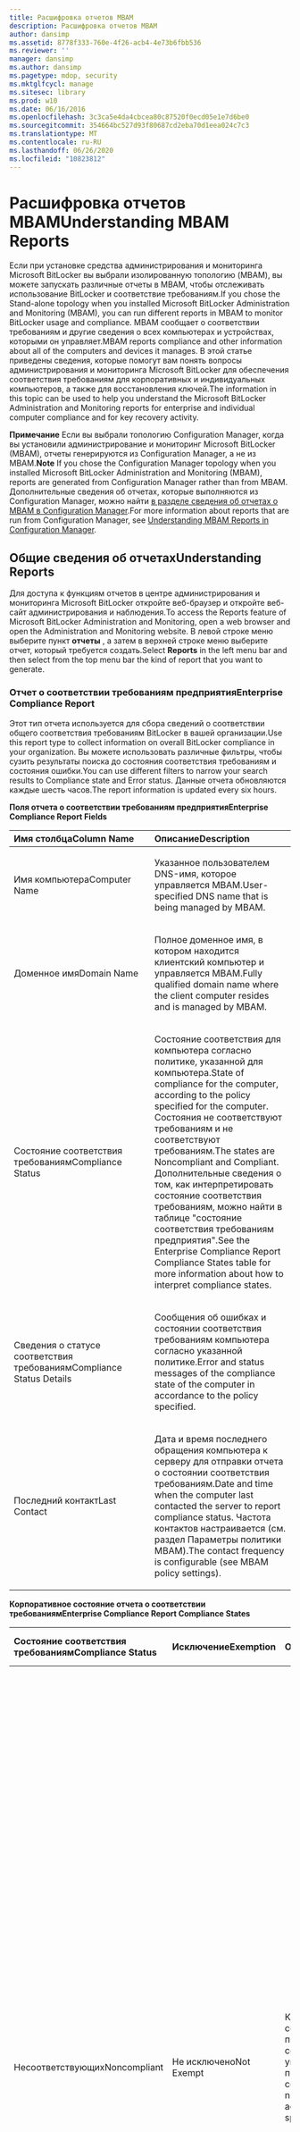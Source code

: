```yaml
---
title: Расшифровка отчетов MBAM
description: Расшифровка отчетов MBAM
author: dansimp
ms.assetid: 8778f333-760e-4f26-acb4-4e73b6fbb536
ms.reviewer: ''
manager: dansimp
ms.author: dansimp
ms.pagetype: mdop, security
ms.mktglfcycl: manage
ms.sitesec: library
ms.prod: w10
ms.date: 06/16/2016
ms.openlocfilehash: 3c3ca5e4da4cbcea80c87520f0ecd05e1e7d6be0
ms.sourcegitcommit: 354664bc527d93f80687cd2eba70d1eea024c7c3
ms.translationtype: MT
ms.contentlocale: ru-RU
ms.lasthandoff: 06/26/2020
ms.locfileid: "10823812"
---
```

# <span data-ttu-id="f444b-103">Расшифровка отчетов MBAM</span><span class="sxs-lookup"><span data-stu-id="f444b-103">Understanding MBAM Reports</span></span>


<span data-ttu-id="f444b-104">Если при установке средства администрирования и мониторинга Microsoft BitLocker вы выбрали изолированную топологию (MBAM), вы можете запускать различные отчеты в MBAM, чтобы отслеживать использование BitLocker и соответствие требованиям.</span><span class="sxs-lookup"><span data-stu-id="f444b-104">If you chose the Stand-alone topology when you installed Microsoft BitLocker Administration and Monitoring (MBAM), you can run different reports in MBAM to monitor BitLocker usage and compliance.</span></span> <span data-ttu-id="f444b-105">MBAM сообщает о соответствии требованиям и другие сведения о всех компьютерах и устройствах, которыми он управляет.</span><span class="sxs-lookup"><span data-stu-id="f444b-105">MBAM reports compliance and other information about all of the computers and devices it manages.</span></span> <span data-ttu-id="f444b-106">В этой статье приведены сведения, которые помогут вам понять вопросы администрирования и мониторинга Microsoft BitLocker для обеспечения соответствия требованиям для корпоративных и индивидуальных компьютеров, а также для восстановления ключей.</span><span class="sxs-lookup"><span data-stu-id="f444b-106">The information in this topic can be used to help you understand the Microsoft BitLocker Administration and Monitoring reports for enterprise and individual computer compliance and for key recovery activity.</span></span>

<span data-ttu-id="f444b-107">**Примечание**  Если вы выбрали топологию Configuration Manager, когда вы установили администрирование и мониторинг Microsoft BitLocker (MBAM), отчеты генерируются из Configuration Manager, а не из MBAM.</span><span class="sxs-lookup"><span data-stu-id="f444b-107">**Note** If you chose the Configuration Manager topology when you installed Microsoft BitLocker Administration and Monitoring (MBAM), reports are generated from Configuration Manager rather than from MBAM.</span></span> <span data-ttu-id="f444b-108">Дополнительные сведения об отчетах, которые выполняются из Configuration Manager, можно найти [в разделе сведения об отчетах о MBAM в Configuration Manager](understanding-mbam-reports-in-configuration-manager.md).</span><span class="sxs-lookup"><span data-stu-id="f444b-108">For more information about reports that are run from Configuration Manager, see [Understanding MBAM Reports in Configuration Manager](understanding-mbam-reports-in-configuration-manager.md).</span></span>

 

## <span data-ttu-id="f444b-109">Общие сведения об отчетах</span><span class="sxs-lookup"><span data-stu-id="f444b-109">Understanding Reports</span></span>


<span data-ttu-id="f444b-110">Для доступа к функциям отчетов в центре администрирования и мониторинга Microsoft BitLocker откройте веб-браузер и откройте веб-сайт администрирования и наблюдения.</span><span class="sxs-lookup"><span data-stu-id="f444b-110">To access the Reports feature of Microsoft BitLocker Administration and Monitoring, open a web browser and open the Administration and Monitoring website.</span></span> <span data-ttu-id="f444b-111">В левой строке меню выберите пункт **отчеты** , а затем в верхней строке меню выберите отчет, который требуется создать.</span><span class="sxs-lookup"><span data-stu-id="f444b-111">Select **Reports** in the left menu bar and then select from the top menu bar the kind of report that you want to generate.</span></span>

### <span data-ttu-id="f444b-112">Отчет о соответствии требованиям предприятия</span><span class="sxs-lookup"><span data-stu-id="f444b-112">Enterprise Compliance Report</span></span>

<span data-ttu-id="f444b-113">Этот тип отчета используется для сбора сведений о соответствии общего соответствия требованиям BitLocker в вашей организации.</span><span class="sxs-lookup"><span data-stu-id="f444b-113">Use this report type to collect information on overall BitLocker compliance in your organization.</span></span> <span data-ttu-id="f444b-114">Вы можете использовать различные фильтры, чтобы сузить результаты поиска до состояния соответствия требованиям и состояния ошибки.</span><span class="sxs-lookup"><span data-stu-id="f444b-114">You can use different filters to narrow your search results to Compliance state and Error status.</span></span> <span data-ttu-id="f444b-115">Данные отчета обновляются каждые шесть часов.</span><span class="sxs-lookup"><span data-stu-id="f444b-115">The report information is updated every six hours.</span></span>

**<span data-ttu-id="f444b-116">Поля отчета о соответствии требованиям предприятия</span><span class="sxs-lookup"><span data-stu-id="f444b-116">Enterprise Compliance Report Fields</span></span>**

<table>
<colgroup>
<col width="50%" />
<col width="50%" />
</colgroup>
<thead>
<tr class="header">
<th align="left"><span data-ttu-id="f444b-117">Имя столбца</span><span class="sxs-lookup"><span data-stu-id="f444b-117">Column Name</span></span></th>
<th align="left"><span data-ttu-id="f444b-118">Описание</span><span class="sxs-lookup"><span data-stu-id="f444b-118">Description</span></span></th>
</tr>
</thead>
<tbody>
<tr class="odd">
<td align="left"><p><span data-ttu-id="f444b-119">Имя компьютера</span><span class="sxs-lookup"><span data-stu-id="f444b-119">Computer Name</span></span></p></td>
<td align="left"><p><span data-ttu-id="f444b-120">Указанное пользователем DNS-имя, которое управляется MBAM.</span><span class="sxs-lookup"><span data-stu-id="f444b-120">User-specified DNS name that is being managed by MBAM.</span></span></p></td>
</tr>
<tr class="even">
<td align="left"><p><span data-ttu-id="f444b-121">Доменное имя</span><span class="sxs-lookup"><span data-stu-id="f444b-121">Domain Name</span></span></p></td>
<td align="left"><p><span data-ttu-id="f444b-122">Полное доменное имя, в котором находится клиентский компьютер и управляется MBAM.</span><span class="sxs-lookup"><span data-stu-id="f444b-122">Fully qualified domain name where the client computer resides and is managed by MBAM.</span></span></p></td>
</tr>
<tr class="odd">
<td align="left"><p><span data-ttu-id="f444b-123">Состояние соответствия требованиям</span><span class="sxs-lookup"><span data-stu-id="f444b-123">Compliance Status</span></span></p></td>
<td align="left"><p><span data-ttu-id="f444b-124">Состояние соответствия для компьютера согласно политике, указанной для компьютера.</span><span class="sxs-lookup"><span data-stu-id="f444b-124">State of compliance for the computer, according to the policy specified for the computer.</span></span> <span data-ttu-id="f444b-125">Состояния не соответствуют требованиям и не соответствуют требованиям.</span><span class="sxs-lookup"><span data-stu-id="f444b-125">The states are Noncompliant and Compliant.</span></span> <span data-ttu-id="f444b-126">Дополнительные сведения о том, как интерпретировать состояние соответствия требованиям, можно найти в таблице "состояние соответствия требованиям предприятия".</span><span class="sxs-lookup"><span data-stu-id="f444b-126">See the Enterprise Compliance Report Compliance States table for more information about how to interpret compliance states.</span></span></p></td>
</tr>
<tr class="even">
<td align="left"><p><span data-ttu-id="f444b-127">Сведения о статусе соответствия требованиям</span><span class="sxs-lookup"><span data-stu-id="f444b-127">Compliance Status Details</span></span></p></td>
<td align="left"><p><span data-ttu-id="f444b-128">Сообщения об ошибках и состоянии соответствия требованиям компьютера согласно указанной политике.</span><span class="sxs-lookup"><span data-stu-id="f444b-128">Error and status messages of the compliance state of the computer in accordance to the policy specified.</span></span></p></td>
</tr>
<tr class="odd">
<td align="left"><p><span data-ttu-id="f444b-129">Последний контакт</span><span class="sxs-lookup"><span data-stu-id="f444b-129">Last Contact</span></span></p></td>
<td align="left"><p><span data-ttu-id="f444b-130">Дата и время последнего обращения компьютера к серверу для отправки отчета о состоянии соответствия требованиям.</span><span class="sxs-lookup"><span data-stu-id="f444b-130">Date and time when the computer last contacted the server to report compliance status.</span></span> <span data-ttu-id="f444b-131">Частота контактов настраивается (см. раздел Параметры политики MBAM).</span><span class="sxs-lookup"><span data-stu-id="f444b-131">The contact frequency is configurable (see MBAM policy settings).</span></span></p></td>
</tr>
</tbody>
</table>

 

**<span data-ttu-id="f444b-132">Корпоративное состояние отчета о соответствии требованиям</span><span class="sxs-lookup"><span data-stu-id="f444b-132">Enterprise Compliance Report Compliance States</span></span>**

<table>
<colgroup>
<col width="25%" />
<col width="25%" />
<col width="25%" />
<col width="25%" />
</colgroup>
<thead>
<tr class="header">
<th align="left"><span data-ttu-id="f444b-133">Состояние соответствия требованиям</span><span class="sxs-lookup"><span data-stu-id="f444b-133">Compliance Status</span></span></th>
<th align="left"><span data-ttu-id="f444b-134">Исключение</span><span class="sxs-lookup"><span data-stu-id="f444b-134">Exemption</span></span></th>
<th align="left"><span data-ttu-id="f444b-135">Описание</span><span class="sxs-lookup"><span data-stu-id="f444b-135">Description</span></span></th>
<th align="left"><span data-ttu-id="f444b-136">Действие пользователя</span><span class="sxs-lookup"><span data-stu-id="f444b-136">User Action</span></span></th>
</tr>
</thead>
<tbody>
<tr class="odd">
<td align="left"><p><span data-ttu-id="f444b-137">Несоответствующих</span><span class="sxs-lookup"><span data-stu-id="f444b-137">Noncompliant</span></span></p></td>
<td align="left"><p><span data-ttu-id="f444b-138">Не исключено</span><span class="sxs-lookup"><span data-stu-id="f444b-138">Not Exempt</span></span></p></td>
<td align="left"><p><span data-ttu-id="f444b-139">Компьютер не соответствует политике в соответствии с указанной политикой.</span><span class="sxs-lookup"><span data-stu-id="f444b-139">The computer is noncompliant, according to the specified policy.</span></span></p></td>
<td align="left"><p><span data-ttu-id="f444b-140">Разверните данные отчета о соответствии компьютера, щелкнув <strong> имя компьютера </strong> и определите, соответствует ли состояние каждого диска указанной политике.</span><span class="sxs-lookup"><span data-stu-id="f444b-140">Expand the Computer Compliance Report details by clicking <strong>Computer Name</strong>, and determine whether the state of each drive complies with the specified policy.</span></span> <span data-ttu-id="f444b-141">Если состояние шифрования указывает на то, что компьютер не зашифрован, возможно, выполняется шифрование или на компьютере возникла ошибка.</span><span class="sxs-lookup"><span data-stu-id="f444b-141">If the encryption state indicates that the computer is not encrypted, encryption may be in process, or there is an error on the computer.</span></span> <span data-ttu-id="f444b-142">Если ошибка не возникает, вероятная причина заключается в том, что компьютер по-прежнему находится в процессе подключения или установки состояния шифрования.</span><span class="sxs-lookup"><span data-stu-id="f444b-142">If there is no error, the likely cause is that the computer is still in the process of connecting or establishing the encryption status.</span></span> <span data-ttu-id="f444b-143">Чтобы определить, изменилось ли состояние, вернитесь позже.</span><span class="sxs-lookup"><span data-stu-id="f444b-143">Check back later to determine if the state changes.</span></span></p></td>
</tr>
<tr class="even">
<td align="left"><p><span data-ttu-id="f444b-144">SDMI</span><span class="sxs-lookup"><span data-stu-id="f444b-144">Compliant</span></span></p></td>
<td align="left"><p><span data-ttu-id="f444b-145">Не исключено</span><span class="sxs-lookup"><span data-stu-id="f444b-145">Not Exempt</span></span></p></td>
<td align="left"><p><span data-ttu-id="f444b-146">В соответствии с указанной политикой компьютер соответствует требованиям.</span><span class="sxs-lookup"><span data-stu-id="f444b-146">The computer is compliant, according to the specified policy.</span></span></p></td>
<td align="left"><p><span data-ttu-id="f444b-147">Никаких действий не требуется; состояние компьютера можно подтвердить, просмотрев отчет о соответствии компьютера требованиям.</span><span class="sxs-lookup"><span data-stu-id="f444b-147">No action needed; the state of the computer can be confirmed by viewing the Computer Compliance Report.</span></span></p></td>
</tr>
</tbody>
</table>

 

### <span data-ttu-id="f444b-148">Отчет о соответствии компьютера</span><span class="sxs-lookup"><span data-stu-id="f444b-148">Computer Compliance Report</span></span>

<span data-ttu-id="f444b-149">Этот тип отчета используется для сбора сведений, относящихся к компьютеру или пользователю.</span><span class="sxs-lookup"><span data-stu-id="f444b-149">Use this report type to collect information that is specific to a computer or user.</span></span>

<span data-ttu-id="f444b-150">Этот отчет можно просмотреть, щелкнув имя компьютера в отчете о соответствии требованиям предприятия или введя имя компьютера в отчете соответствие требованиям к компьютеру.</span><span class="sxs-lookup"><span data-stu-id="f444b-150">This report can be viewed by clicking the computer name in the Enterprise Compliance Report, or by typing the computer name in the Computer Compliance Report.</span></span> <span data-ttu-id="f444b-151">Отчет о соответствии компьютера содержит подробные сведения о шифровании каждого диска (операционной системы и фиксированных дисков с данными) на компьютере, а также сведения о политике, применяемой к каждому типу дисков на компьютере.</span><span class="sxs-lookup"><span data-stu-id="f444b-151">The Computer Compliance Report provides detailed encryption information about each drive (operating system and fixed data drives) on a computer, and also an indication of the policy that is applied to each drive type on the computer.</span></span> <span data-ttu-id="f444b-152">Чтобы просмотреть сведения о каждом диске, разверните элемент имя компьютера.</span><span class="sxs-lookup"><span data-stu-id="f444b-152">To view the details of each drive, expand the Computer Name entry.</span></span>

<span data-ttu-id="f444b-153">**Примечание**  Состояние шифрования тома съемных данных не будет отображаться в отчете.</span><span class="sxs-lookup"><span data-stu-id="f444b-153">**Note** Removable Data Volume encryption status will not be shown in the report.</span></span>

 

**<span data-ttu-id="f444b-154">Поля отчета о соответствии компьютера</span><span class="sxs-lookup"><span data-stu-id="f444b-154">Computer Compliance Report Fields</span></span>**

<table>
<colgroup>
<col width="50%" />
<col width="50%" />
</colgroup>
<thead>
<tr class="header">
<th align="left"><span data-ttu-id="f444b-155">Имя столбца</span><span class="sxs-lookup"><span data-stu-id="f444b-155">Column Name</span></span></th>
<th align="left"><span data-ttu-id="f444b-156">Описание</span><span class="sxs-lookup"><span data-stu-id="f444b-156">Description</span></span></th>
</tr>
</thead>
<tbody>
<tr class="odd">
<td align="left"><p><span data-ttu-id="f444b-157">Имя компьютера</span><span class="sxs-lookup"><span data-stu-id="f444b-157">Computer Name</span></span></p></td>
<td align="left"><p><span data-ttu-id="f444b-158">Указанное пользователем DNS-имя компьютера, которое управляется MBAM.</span><span class="sxs-lookup"><span data-stu-id="f444b-158">User-specified DNS computer name that is being managed by MBAM.</span></span></p></td>
</tr>
<tr class="even">
<td align="left"><p><span data-ttu-id="f444b-159">Доменное имя</span><span class="sxs-lookup"><span data-stu-id="f444b-159">Domain Name</span></span></p></td>
<td align="left"><p><span data-ttu-id="f444b-160">Полное доменное имя, в котором находится клиентский компьютер и управляется MBAM.</span><span class="sxs-lookup"><span data-stu-id="f444b-160">Fully qualified domain name, where the client computer resides and is managed by MBAM.</span></span></p></td>
</tr>
<tr class="odd">
<td align="left"><p><span data-ttu-id="f444b-161">Тип компьютера</span><span class="sxs-lookup"><span data-stu-id="f444b-161">Computer Type</span></span></p></td>
<td align="left"><p><span data-ttu-id="f444b-162">Тип компьютера.</span><span class="sxs-lookup"><span data-stu-id="f444b-162">Type of computer.</span></span> <span data-ttu-id="f444b-163">Допустимые типы не являются переносимыми и переносимыми.</span><span class="sxs-lookup"><span data-stu-id="f444b-163">Valid types are non-Portable and Portable.</span></span></p></td>
</tr>
<tr class="even">
<td align="left"><p><span data-ttu-id="f444b-164">Операционная система</span><span class="sxs-lookup"><span data-stu-id="f444b-164">Operating System</span></span></p></td>
<td align="left"><p><span data-ttu-id="f444b-165">Тип операционной системы находится на клиентском компьютере с управляемым MBAM.</span><span class="sxs-lookup"><span data-stu-id="f444b-165">Operating system type found on the MBAM-managed client computer.</span></span></p></td>
</tr>
<tr class="odd">
<td align="left"><p><span data-ttu-id="f444b-166">Состояние соответствия требованиям</span><span class="sxs-lookup"><span data-stu-id="f444b-166">Compliance Status</span></span></p></td>
<td align="left"><p><span data-ttu-id="f444b-167">Общее состояние соответствия требованиям компьютера, управляемого с помощью MBAM.</span><span class="sxs-lookup"><span data-stu-id="f444b-167">Overall compliance status of the computer managed by MBAM.</span></span> <span data-ttu-id="f444b-168">Допустимые состояния соответствуют требованиям и не соответствуют требованиям.</span><span class="sxs-lookup"><span data-stu-id="f444b-168">Valid states are Compliant and Noncompliant.</span></span> <span data-ttu-id="f444b-169">Обратите внимание, что состояние соответствия для каждого устройства (в приведенной ниже таблице) может указывать на разные состояния соответствия требованиям.</span><span class="sxs-lookup"><span data-stu-id="f444b-169">Notice that the compliance status per drive (see the following table) may indicate different compliance states.</span></span> <span data-ttu-id="f444b-170">Однако это поле представляет это состояние соответствия согласно указанной политике.</span><span class="sxs-lookup"><span data-stu-id="f444b-170">However, this field represents that compliance state, according to the specified policy.</span></span></p></td>
</tr>
<tr class="even">
<td align="left"><p><span data-ttu-id="f444b-171">Стойкость шифра политики</span><span class="sxs-lookup"><span data-stu-id="f444b-171">Policy Cipher Strength</span></span></p></td>
<td align="left"><p><span data-ttu-id="f444b-172">Стойкость шифра, выбранная администратором во время MBAM политики (например, 128-bit с диффузором).</span><span class="sxs-lookup"><span data-stu-id="f444b-172">Cipher strength selected by the administrator during MBAM policy specification (for example, 128-bit with Diffuser).</span></span></p></td>
</tr>
<tr class="odd">
<td align="left"><p><span data-ttu-id="f444b-173">Диск с операционной системой политики</span><span class="sxs-lookup"><span data-stu-id="f444b-173">Policy Operating System Drive</span></span></p></td>
<td align="left"><p><span data-ttu-id="f444b-174">Указывает, требуется ли шифрование для операционной системы, и отображается соответствующий тип предохранителя.</span><span class="sxs-lookup"><span data-stu-id="f444b-174">Indicates if encryption is required for the operating system and shows the appropriate protector type.</span></span></p></td>
</tr>
<tr class="even">
<td align="left"><p><span data-ttu-id="f444b-175">Политика — фиксированный диск с данными</span><span class="sxs-lookup"><span data-stu-id="f444b-175">Policy-Fixed Data Drive</span></span></p></td>
<td align="left"><p><span data-ttu-id="f444b-176">Указывает, требуется ли шифрование для фиксированного диска с данными.</span><span class="sxs-lookup"><span data-stu-id="f444b-176">Indicates if encryption is required for the fixed data drive.</span></span></p></td>
</tr>
<tr class="odd">
<td align="left"><p><span data-ttu-id="f444b-177">Съемный диск с данными политики</span><span class="sxs-lookup"><span data-stu-id="f444b-177">Policy Removable Data Drive</span></span></p></td>
<td align="left"><p><span data-ttu-id="f444b-178">Указывает, требуется ли шифрование для съемного диска.</span><span class="sxs-lookup"><span data-stu-id="f444b-178">Indicates if encryption is required for the removable drive.</span></span></p></td>
</tr>
<tr class="even">
<td align="left"><p><span data-ttu-id="f444b-179">Пользователи устройств</span><span class="sxs-lookup"><span data-stu-id="f444b-179">Device Users</span></span></p></td>
<td align="left"><p><span data-ttu-id="f444b-180">Известные пользователи на компьютере, управляемом с помощью MBAM.</span><span class="sxs-lookup"><span data-stu-id="f444b-180">Known users on the computer that is being managed by MBAM.</span></span></p></td>
</tr>
<tr class="odd">
<td align="left"><p><span data-ttu-id="f444b-181">Изготовитель</span><span class="sxs-lookup"><span data-stu-id="f444b-181">Manufacturer</span></span></p></td>
<td align="left"><p><span data-ttu-id="f444b-182">Название изготовителя компьютера, которое отображается в BIOS компьютера.</span><span class="sxs-lookup"><span data-stu-id="f444b-182">Computer manufacturer name, as it appears in the computer BIOS.</span></span></p></td>
</tr>
<tr class="even">
<td align="left"><p><span data-ttu-id="f444b-183">Модель</span><span class="sxs-lookup"><span data-stu-id="f444b-183">Model</span></span></p></td>
<td align="left"><p><span data-ttu-id="f444b-184">Название модели изготовителя компьютера, как оно отображается в BIOS компьютера.</span><span class="sxs-lookup"><span data-stu-id="f444b-184">Computer manufacturer model name, as it appears in the computer BIOS.</span></span></p></td>
</tr>
<tr class="odd">
<td align="left"><p><span data-ttu-id="f444b-185">Сведения о статусе соответствия требованиям</span><span class="sxs-lookup"><span data-stu-id="f444b-185">Compliance Status Details</span></span></p></td>
<td align="left"><p><span data-ttu-id="f444b-186">Сообщения об ошибках и состоянии соответствия требованиям компьютера в соответствии с указанной политикой.</span><span class="sxs-lookup"><span data-stu-id="f444b-186">Error and status messages of the compliance state of the computer, in accordance with the specified policy.</span></span></p></td>
</tr>
<tr class="even">
<td align="left"><p><span data-ttu-id="f444b-187">Последний контакт</span><span class="sxs-lookup"><span data-stu-id="f444b-187">Last Contact</span></span></p></td>
<td align="left"><p><span data-ttu-id="f444b-188">Дата и время последнего обращения компьютера к серверу для отправки отчета о состоянии соответствия требованиям.</span><span class="sxs-lookup"><span data-stu-id="f444b-188">Date and time that the computer last contacted the server to report compliance status.</span></span> <span data-ttu-id="f444b-189">Частота контактов настраивается (см. раздел Параметры политики MBAM).</span><span class="sxs-lookup"><span data-stu-id="f444b-189">The contact frequency is configurable (see MBAM policy settings).</span></span></p></td>
</tr>
</tbody>
</table>

 

**<span data-ttu-id="f444b-190">Поля "диск" для отчета о соответствии компьютера</span><span class="sxs-lookup"><span data-stu-id="f444b-190">Computer Compliance Report Drive Fields</span></span>**

<table>
<colgroup>
<col width="50%" />
<col width="50%" />
</colgroup>
<thead>
<tr class="header">
<th align="left"><span data-ttu-id="f444b-191">Имя столбца</span><span class="sxs-lookup"><span data-stu-id="f444b-191">Column Name</span></span></th>
<th align="left"><span data-ttu-id="f444b-192">Описание</span><span class="sxs-lookup"><span data-stu-id="f444b-192">Description</span></span></th>
</tr>
</thead>
<tbody>
<tr class="odd">
<td align="left"><p><span data-ttu-id="f444b-193">Буква диска</span><span class="sxs-lookup"><span data-stu-id="f444b-193">Drive Letter</span></span></p></td>
<td align="left"><p><span data-ttu-id="f444b-194">Буква диска компьютера, назначенная пользователем на определенный диск.</span><span class="sxs-lookup"><span data-stu-id="f444b-194">Computer drive letter that was assigned to the particular drive by the user.</span></span></p></td>
</tr>
<tr class="even">
<td align="left"><p><span data-ttu-id="f444b-195">Тип диска</span><span class="sxs-lookup"><span data-stu-id="f444b-195">Drive Type</span></span></p></td>
<td align="left"><p><span data-ttu-id="f444b-196">Тип диска.</span><span class="sxs-lookup"><span data-stu-id="f444b-196">Type of drive.</span></span> <span data-ttu-id="f444b-197">Допустимые значения: диск операционной системы и фиксированный диск с данными.</span><span class="sxs-lookup"><span data-stu-id="f444b-197">Valid values are Operating System Drive and Fixed Data Drive.</span></span> <span data-ttu-id="f444b-198">Это физические диски, а не логические тома.</span><span class="sxs-lookup"><span data-stu-id="f444b-198">These are physical drives rather than logical volumes.</span></span></p></td>
</tr>
<tr class="odd">
<td align="left"><p><span data-ttu-id="f444b-199">Стойкость шифра</span><span class="sxs-lookup"><span data-stu-id="f444b-199">Cipher Strength</span></span></p></td>
<td align="left"><p><span data-ttu-id="f444b-200">Стойкость шифра, выбранная администратором в течение MBAM политики.</span><span class="sxs-lookup"><span data-stu-id="f444b-200">Cipher strength selected by the administrator during MBAM policy specification.</span></span></p></td>
</tr>
<tr class="even">
<td align="left"><p><span data-ttu-id="f444b-201">Тип предохранителя</span><span class="sxs-lookup"><span data-stu-id="f444b-201">Protector Type</span></span></p></td>
<td align="left"><p><span data-ttu-id="f444b-202">Тип предохранителя, выбранный с помощью политики, используемой для шифрования операционной системы или фиксированного объема данных.</span><span class="sxs-lookup"><span data-stu-id="f444b-202">Type of protector selected via the policy used to encrypt an operating system or fixed data volume.</span></span></p></td>
</tr>
<tr class="odd">
<td align="left"><p><span data-ttu-id="f444b-203">Состояние предохранителя</span><span class="sxs-lookup"><span data-stu-id="f444b-203">Protector State</span></span></p></td>
<td align="left"><p><span data-ttu-id="f444b-204">Указывает на то, что компьютер, управляемый MBAM, включил Тип предохранителя, указанный в политике.</span><span class="sxs-lookup"><span data-stu-id="f444b-204">Indicates that the computer being managed by MBAM has enabled the protector type that is specified in the policy.</span></span> <span data-ttu-id="f444b-205">Допустимые состояния: ON и OFF.</span><span class="sxs-lookup"><span data-stu-id="f444b-205">The valid states are ON or OFF.</span></span></p></td>
</tr>
<tr class="even">
<td align="left"><p><span data-ttu-id="f444b-206">Состояние шифрования</span><span class="sxs-lookup"><span data-stu-id="f444b-206">Encryption State</span></span></p></td>
<td align="left"><p><span data-ttu-id="f444b-207">Состояние шифрования диска.</span><span class="sxs-lookup"><span data-stu-id="f444b-207">Encryption state of the drive.</span></span> <span data-ttu-id="f444b-208">Допустимые состояния шифруются, а не шифруются и шифруются.</span><span class="sxs-lookup"><span data-stu-id="f444b-208">Valid states are Encrypted, Not Encrypted, and Encrypting.</span></span></p></td>
</tr>
<tr class="odd">
<td align="left"><p><span data-ttu-id="f444b-209">Состояние соответствия требованиям</span><span class="sxs-lookup"><span data-stu-id="f444b-209">Compliance Status</span></span></p></td>
<td align="left"><p><span data-ttu-id="f444b-210">Состояние, указывающее, соответствует ли диск требованиям политики.</span><span class="sxs-lookup"><span data-stu-id="f444b-210">State that indicates whether the drive is in accordance with the policy.</span></span> <span data-ttu-id="f444b-211">Состояния не соответствуют требованиям и не соответствуют требованиям.</span><span class="sxs-lookup"><span data-stu-id="f444b-211">States are Noncompliant and Compliant.</span></span></p></td>
</tr>
<tr class="even">
<td align="left"><p><span data-ttu-id="f444b-212">Сведения о статусе соответствия требованиям</span><span class="sxs-lookup"><span data-stu-id="f444b-212">Compliance Status Details</span></span></p></td>
<td align="left"><p><span data-ttu-id="f444b-213">Сообщения об ошибках и состоянии соответствия требованиям компьютера согласно указанной политике.</span><span class="sxs-lookup"><span data-stu-id="f444b-213">Error and status messages of the compliance state of the computer, according to the specified policy.</span></span></p></td>
</tr>
</tbody>
</table>

 

### <span data-ttu-id="f444b-214">Отчет об аудите восстановления</span><span class="sxs-lookup"><span data-stu-id="f444b-214">Recovery Audit Report</span></span>

<span data-ttu-id="f444b-215">Этот тип отчета используется для аудита пользователей, которые запросили доступ к ключам восстановления.</span><span class="sxs-lookup"><span data-stu-id="f444b-215">Use this report type to audit users who have requested access to recovery keys.</span></span> <span data-ttu-id="f444b-216">В отчете есть несколько фильтров, основанных на нужных критериях фильтрации.</span><span class="sxs-lookup"><span data-stu-id="f444b-216">The report offers several filters based on the desired filtering criteria.</span></span> <span data-ttu-id="f444b-217">Пользователи могут фильтровать данные определенного типа: либо пользователя в службе поддержки пользователей, либо конечных пользователей, будь это запрос неудачно или с указанием диапазона дат, в течение которого произошло получение.</span><span class="sxs-lookup"><span data-stu-id="f444b-217">Users can filter on a specific type of user, either a Help Desk user or an end user, whether the request failed or was successful, the specific type of key requested, and a date range during which the retrieval occurred.</span></span> <span data-ttu-id="f444b-218">Администратор может создавать контекстные отчеты на основе необходимых данных.</span><span class="sxs-lookup"><span data-stu-id="f444b-218">The administrator can produce contextual reports based on need.</span></span>

**<span data-ttu-id="f444b-219">Поля отчета аудита восстановления</span><span class="sxs-lookup"><span data-stu-id="f444b-219">Recovery Audit Report Fields</span></span>**

<table>
<colgroup>
<col width="50%" />
<col width="50%" />
</colgroup>
<thead>
<tr class="header">
<th align="left"><span data-ttu-id="f444b-220">Имя столбца</span><span class="sxs-lookup"><span data-stu-id="f444b-220">Column Name</span></span></th>
<th align="left"><span data-ttu-id="f444b-221">Описание</span><span class="sxs-lookup"><span data-stu-id="f444b-221">Description</span></span></th>
</tr>
</thead>
<tbody>
<tr class="odd">
<td align="left"><p><span data-ttu-id="f444b-222">Дата и время запроса</span><span class="sxs-lookup"><span data-stu-id="f444b-222">Request Date and Time</span></span></p></td>
<td align="left"><p><span data-ttu-id="f444b-223">Дата и время, когда запрос на получение ключа был выполнен конечным пользователем или пользователем службы поддержки.</span><span class="sxs-lookup"><span data-stu-id="f444b-223">Date and time that a key retrieval request was made by an end user or Help Desk user.</span></span></p></td>
</tr>
<tr class="even">
<td align="left"><p><span data-ttu-id="f444b-224">Состояние запроса</span><span class="sxs-lookup"><span data-stu-id="f444b-224">Request Status</span></span></p></td>
<td align="left"><p><span data-ttu-id="f444b-225">Состояние запроса.</span><span class="sxs-lookup"><span data-stu-id="f444b-225">Status of the request.</span></span> <span data-ttu-id="f444b-226">Действительные статусы либо успешно (был получен ключ), либо завершились сбоем (ключ не был получен).</span><span class="sxs-lookup"><span data-stu-id="f444b-226">Valid statuses are either Successful (the key was retrieved), or Failed (the key was not retrieved).</span></span></p></td>
</tr>
<tr class="odd">
<td align="left"><p><span data-ttu-id="f444b-227">Пользователь службы поддержки</span><span class="sxs-lookup"><span data-stu-id="f444b-227">Helpdesk User</span></span></p></td>
<td align="left"><p><span data-ttu-id="f444b-228">Пользователь службы поддержки, который инициировал запрос на получение ключа.</span><span class="sxs-lookup"><span data-stu-id="f444b-228">Help Desk user that initiated the request for key retrieval.</span></span> <span data-ttu-id="f444b-229">Примечание. Если пользователь службы поддержки получает ключ от имени конечного пользователя, поле конечного пользователя будет пустым.</span><span class="sxs-lookup"><span data-stu-id="f444b-229">Note: If the Help Desk user retrieves the key on behalf on an end-user, the End User field will be blank.</span></span></p></td>
</tr>
<tr class="even">
<td align="left"><p><span data-ttu-id="f444b-230">Пользователь</span><span class="sxs-lookup"><span data-stu-id="f444b-230">User</span></span></p></td>
<td align="left"><p><span data-ttu-id="f444b-231">Конечный пользователь, который инициировал запрос на получение ключа.</span><span class="sxs-lookup"><span data-stu-id="f444b-231">End user who initiated the request for key retrieval.</span></span></p></td>
</tr>
<tr class="odd">
<td align="left"><p><span data-ttu-id="f444b-232">Тип ключа</span><span class="sxs-lookup"><span data-stu-id="f444b-232">Key Type</span></span></p></td>
<td align="left"><p><span data-ttu-id="f444b-233">Тип ключа, запрошенный либо пользователем службы поддержки пользователей, либо конечным пользователем.</span><span class="sxs-lookup"><span data-stu-id="f444b-233">Type of key that was requested by either the Help Desk user or the end user.</span></span> <span data-ttu-id="f444b-234">Три типа ключей, которые MBAM собирает: пароль ключа восстановления (используется для восстановления компьютера в режиме восстановления), ИД ключа восстановления (используется для возврата компьютера в режиме восстановления от имени другого пользователя) и хеша пароля ДОВЕРЕНного платформенного модуля (используется для восстановления компьютера с заблокированным доверенным платформенным модулем).</span><span class="sxs-lookup"><span data-stu-id="f444b-234">The three types of keys that MBAM collects are: Recovery Key Password (used to recovery a computer in recovery mode), Recovery Key ID (used to recover a computer in recovery mode on behalf of another user), and TPM Password Hash (used to recover a computer with a locked TPM).</span></span></p></td>
</tr>
<tr class="even">
<td align="left"><p><span data-ttu-id="f444b-235">Описание причины</span><span class="sxs-lookup"><span data-stu-id="f444b-235">Reason Description</span></span></p></td>
<td align="left"><p><span data-ttu-id="f444b-236">Причина, по которой указанный тип ключа запрашивался пользователем службы поддержки или конечным пользователем.</span><span class="sxs-lookup"><span data-stu-id="f444b-236">Reason the specified Key Type was requested by the Help Desk user or the end user.</span></span> <span data-ttu-id="f444b-237">Причины указаны в разделе Восстановление диска и управление функциями доверенного платформенного модуля на веб-сайте администрирования и мониторинга.</span><span class="sxs-lookup"><span data-stu-id="f444b-237">The reasons are specified in the Drive Recovery and Manage TPM features of the Administration and Monitoring website.</span></span> <span data-ttu-id="f444b-238">Допустимые значения: либо введенный пользователем текст, либо один из указанных ниже кодов причин.</span><span class="sxs-lookup"><span data-stu-id="f444b-238">The valid entries are either user-entered text, or one of the following reason codes:</span></span></p>
<ul>
<li><p><span data-ttu-id="f444b-239">Порядок загрузки операционной системы изменился</span><span class="sxs-lookup"><span data-stu-id="f444b-239">Operating System Boot Order changed</span></span></p></li>
<li><p><span data-ttu-id="f444b-240">BIOS изменилась</span><span class="sxs-lookup"><span data-stu-id="f444b-240">BIOS Changed</span></span></p></li>
<li><p><span data-ttu-id="f444b-241">Изменены файлы операционной системы</span><span class="sxs-lookup"><span data-stu-id="f444b-241">Operating System files changed</span></span></p></li>
<li><p><span data-ttu-id="f444b-242">Потерянный ключ запуска</span><span class="sxs-lookup"><span data-stu-id="f444b-242">Lost Startup key</span></span></p></li>
<li><p><span data-ttu-id="f444b-243">Потерянный ПИН-код</span><span class="sxs-lookup"><span data-stu-id="f444b-243">Lost PIN</span></span></p></li>
<li><p><span data-ttu-id="f444b-244">Сброс доверенного платформенного модуля</span><span class="sxs-lookup"><span data-stu-id="f444b-244">TPM Reset</span></span></p></li>
<li><p><span data-ttu-id="f444b-245">Утеряна парольная фраза</span><span class="sxs-lookup"><span data-stu-id="f444b-245">Lost Passphrase</span></span></p></li>
<li><p><span data-ttu-id="f444b-246">Потерялась смарт-карта</span><span class="sxs-lookup"><span data-stu-id="f444b-246">Lost Smartcard</span></span></p></li>
<li><p><span data-ttu-id="f444b-247">Сброс блокировки ПИН-кода</span><span class="sxs-lookup"><span data-stu-id="f444b-247">Reset PIN lockout</span></span></p></li>
<li><p><span data-ttu-id="f444b-248">Включить доверенный платформенный модуль</span><span class="sxs-lookup"><span data-stu-id="f444b-248">Turn on TPM</span></span></p></li>
<li><p><span data-ttu-id="f444b-249">Отключение доверенного платформенного модуля</span><span class="sxs-lookup"><span data-stu-id="f444b-249">Turn off TPM</span></span></p></li>
<li><p><span data-ttu-id="f444b-250">Изменение пароля доверенного платформенного модуля</span><span class="sxs-lookup"><span data-stu-id="f444b-250">Change TPM password</span></span></p></li>
<li><p><span data-ttu-id="f444b-251">Очистить доверенный платформенный модуль</span><span class="sxs-lookup"><span data-stu-id="f444b-251">Clear TPM</span></span></p></li>
</ul></td>
</tr>
</tbody>
</table>

 

<span data-ttu-id="f444b-252">**Примечание**  Результаты отчета можно сохранить в файл, нажав кнопку " **Экспорт** " в строке меню "отчеты".</span><span class="sxs-lookup"><span data-stu-id="f444b-252">**Note** Report results can be saved to a file by clicking the **Export** button on the reports menu bar.</span></span> <span data-ttu-id="f444b-253">Дополнительные сведения о том, как выполнять MBAM отчеты, приведены [в разделе Создание отчетов MBAM](how-to-generate-mbam-reports-mbam-2.md).</span><span class="sxs-lookup"><span data-stu-id="f444b-253">For more information about how to run MBAM reports, see [How to Generate MBAM Reports](how-to-generate-mbam-reports-mbam-2.md).</span></span>

 

## <span data-ttu-id="f444b-254">Статьи по теме</span><span class="sxs-lookup"><span data-stu-id="f444b-254">Related topics</span></span>


[<span data-ttu-id="f444b-255">Мониторинг и создание отчетов по соответствию BitLocker с помощью MBAM 2.0</span><span class="sxs-lookup"><span data-stu-id="f444b-255">Monitoring and Reporting BitLocker Compliance with MBAM 2.0</span></span>](monitoring-and-reporting-bitlocker-compliance-with-mbam-20-mbam-2.md)

 

 





